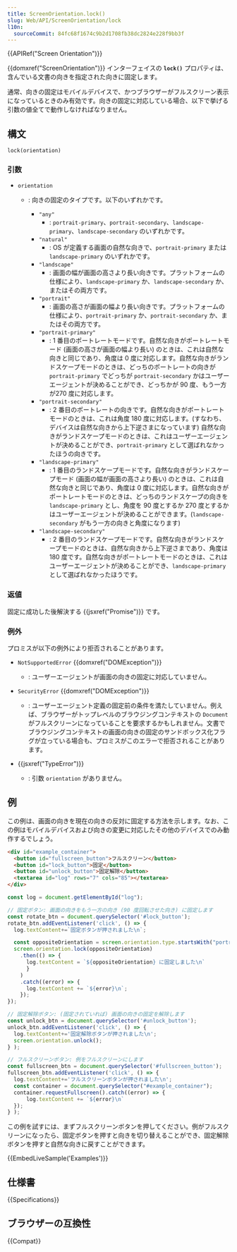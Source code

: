 ```yaml
---
title: ScreenOrientation.lock()
slug: Web/API/ScreenOrientation/lock
l10n:
  sourceCommit: 84fc68f1674c9b2d1708fb38dc2824e228f9bb3f
---
```


{{APIRef("Screen Orientation")}}

{{domxref("ScreenOrientation")}} インターフェイスの **`lock()`** プロパティは、含んでいる文書の向きを指定された向きに固定します。

通常、向きの固定はモバイルデバイスで、かつブラウザーがフルスクリーン表示になっているときのみ有効です。向きの固定に対応している場合、以下で挙げる引数の値全てで動作しなければなりません。

## 構文

```js-nolint
lock(orientation)
```

### 引数

- `orientation`

  - : 向きの固定のタイプです。以下のいずれかです。

    - `"any"`
      - : `portrait-primary`、`portrait-secondary`、`landscape-primary`、`landscape-secondary` のいずれかです。
    - `"natural"`
      - : OS が定義する画面の自然な向きで、`portrait-primary` または `landscape-primary` のいずれかです。
    - `"landscape"`
      - : 画面の幅が画面の高さより長い向きです。プラットフォームの仕様により、`landscape-primary` か、`landscape-secondary` か、またはその両方です。
    - `"portrait"`
      - : 画面の高さが画面の幅より長い向きです。プラットフォームの仕様により、`portrait-primary` か、`portrait-secondary` か、またはその両方です。
    - `"portrait-primary"`
      - : 1 番目のポートレートモードです。自然な向きがポートレートモード (画面の高さが画面の幅より長い) のときは、これは自然な向きと同じであり、角度は 0 度に対応します。自然な向きがランドスケープモードのときは、どっちのポートレートの向きが `portrait-primary` でどっちが `portrait-secondary` かはユーザーエージェントが決めることができ、どっちかが 90 度、もう一方が270 度に対応します。
    - `"portrait-secondary"`
      - : 2 番目のポートレートの向きです。自然な向きがポートレートモードのときは、これは角度 180 度に対応します。(すなわち、デバイスは自然な向きから上下逆さまになっています) 自然な向きがランドスケープモードのときは、これはユーザーエージェントが決めることができ、`portrait-primary` として選ばれなかったほうの向きです。
    - `"landscape-primary"`
      - : 1 番目のランドスケープモードです。自然な向きがランドスケープモード (画面の幅が画面の高さより長い) のときは、これは自然な向きと同じであり、角度は 0 度に対応します。自然な向きがポートレートモードのときは、どっちのランドスケープの向きを `landscape-primary` とし、角度を 90 度とするか 270 度とするかはユーザーエージェントが決めることができます。(`landscape-secondary` がもう一方の向きと角度になります)
    - `"landscape-secondary"`
      - : 2 番目のランドスケープモードです。自然な向きがランドスケープモードのときは、自然な向きから上下逆さまであり、角度は 180 度です。自然な向きがポートレートモードのときは、これはユーザーエージェントが決めることができ、`landscape-primary` として選ばれなかったほうです。

### 返値

固定に成功した後解決する {{jsxref("Promise")}} です。

### 例外

プロミスが以下の例外により拒否されることがあります。

- `NotSupportedError` {{domxref("DOMException")}}

  - : ユーザーエージェントが画面の向きの固定に対応していません。

- `SecurityError` {{domxref("DOMException")}}

  - : ユーザーエージェント定義の固定前の条件を満たしていません。例えば、ブラウザーがトップレベルのブラウジングコンテキストの `Document` がフルスクリーンになっていることを要求するかもしれません。文書でブラウジングコンテキストの画面の向きの固定のサンドボックス化フラグが立っている場合も、プロミスがこのエラーで拒否されることがあります。

- {{jsxref("TypeError")}}
  - : 引数 `orientation` がありません。

## 例

この例は、画面の向きを現在の向きの反対に固定する方法を示します。なお、この例はモバイルデバイスおよび向きの変更に対応したその他のデバイスでのみ動作するでしょう。

```html
<div id="example_container">
  <button id="fullscreen_button">フルスクリーン</button>
  <button id="lock_button">固定</button>
  <button id="unlock_button">固定解除</button>
  <textarea id="log" rows="7" cols="85"></textarea>
</div>
```

```js
const log = document.getElementById("log");

// 固定ボタン: 画面の向きをもう一方の向き (90 度回転させた向き) に固定します
const rotate_btn = document.querySelector('#lock_button');
rotate_btn.addEventListener('click', () => {
  log.textContent+=`固定ボタンが押されました\n`;

  const oppositeOrientation = screen.orientation.type.startsWith("portrait") ? "landscape" : "portrait";
  screen.orientation.lock(oppositeOrientation)
    .then(() => {
      log.textContent = `${oppositeOrientation} に固定しました\n`
      }
    )
    .catch((error) => {
      log.textContent += `${error}\n`;
    });
});

// 固定解除ボタン: (固定されていれば) 画面の向きの固定を解除します
const unlock_btn = document.querySelector('#unlock_button');
unlock_btn.addEventListener('click', () => {
  log.textContent+='固定解除ボタンが押されました\n';
  screen.orientation.unlock();
} );

// フルスクリーンボタン: 例をフルスクリーンにします
const fullscreen_btn = document.querySelector('#fullscreen_button');
fullscreen_btn.addEventListener('click', () => {
  log.textContent+='フルスクリーンボタンが押されました\n';
  const container = document.querySelector("#example_container");
  container.requestFullscreen().catch((error) => {
      log.textContent += `${error}\n`
  });
} );
```

この例を試すには、まずフルスクリーンボタンを押してください。例がフルスクリーンになったら、固定ボタンを押すと向きを切り替えることができ、固定解除ボタンを押すと自然な向きに戻すことができます。

{{EmbedLiveSample('Examples')}}

## 仕様書

{{Specifications}}

## ブラウザーの互換性

{{Compat}}
